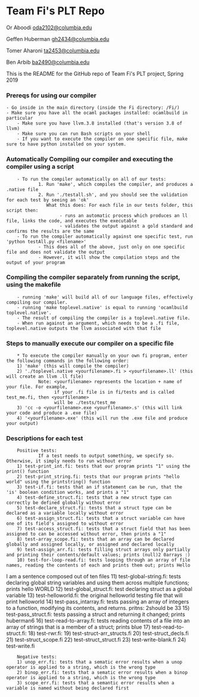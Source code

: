 # Team Fi's PLT Repo

Or Aboodi oda2102@columbia.edu

Geffen Huberman gh2434@columbia.edu

Tomer Aharoni ta2453@columbia.edu

Ben Arbib ba2490@columbia.edu

This is the README for the GitHub repo of Team Fi's PLT project, Spring 2019


### Prereqs for using our compiler
	- Go inside in the main directory (inside the Fi directory: /Fi/)
	- Make sure you have all the ocaml packages installed: ocamlbuild in particular
        - Make sure you have llvm.3.8 installed (that's version 3.8 of llvm)
        - Make sure you can run Bash scripts on your shell
        - If you want to execute the compiler on one specific file, make sure to have python installed on your system.

### Automatically Compiling our compiler and executing the compiler using a script
        - To run the compiler automatically on all of our tests:
                1. Run 'make', which compiles the compiler, and produces a .native file
                2. Run './testall.sh', and you should see the validation for each test by seeing an 'ok'
                   What this does: For each file in our tests folder, this script then:
                        - runs an automatic process which produces an ll file, links the code, and executes the executable
                        - validates the output against a gold standard and confirms the results are the same
        - To run the compiler automatically against one specific test, run 'python testAll.py <filename>'
                - This does all of the above, just only on one specific file and does not validate the output
                - However, it will show the compilation steps and the output of your program

### Compiling the compiler separately from running the script, using the makefile
        - running 'make' will build all of our language files, effectively compiling our compiler.
        - running 'make toplevel.native' is equal to running 'ocamlbuild toplevel.native'. 
        - The result of compiling the compiler is a toplevel.native file.
        - When run against an argument, which needs to be a .fi file, toplevel.native outputs the llvm associated with that file

### Steps to manually execute our compiler on a specific file 
        * To execute the compiler manually on your own fi program, enter the following commands in the following order:
        1) 'make' (this will compile the compiler)
        2) './toplevel.native <yourfilename>.fi > <yourfilename>.ll' (this will create an llvm .ll file) 
                Note: <yourfilename> represents the location + name of your file. For example,
                      if your .fi file is in fi/tests and is called test_me.fi, then <yourfilename> 
                      will be ./tests/test_me 
        3) 'cc -o <yourfilename>.exe <yourfilename>.s' (this will link your code and produce a .exe file)
        4) '<yourfilename>.exe' (this will run the .exe file and produce your output)

### Descriptions for each test
        Positive tests:
                If a test needs to output something, we specify so. Otherwise, it simply needs to run without error
        1) test-print_int.fi: tests that our program prints "1" using the print() function
        2) test-print_string.fi: tests that our program prints "hello world" using the printstring() function
        3) test-if.fi: tests that an if statement can be run, that the 'is' boolean condition works, and prints a "1"
        4) test-define_struct.fi: tests that a new struct type can correctly be defined globally without error
        5) test-declare_struct.fi: tests that a struct type can be declared as a variable locally without error
        6) test-assign_struct.fi: tests that a struct variable can have one of its field's assigned to without error
        7) test-access_struct.fi: tests that a struct field that has been assigned to can be accessed without error, then prints a "1"
        8) test-array_scope.fi: tests that an array can be declared globally and assigned locally, or assigned and declared locally
        9) test-assign_arr.fi: tests filling struct arrays only partially and printing their contents/default values; prints (null)2 0arrays :) 
        10) test-for-loop-read.fi: tests looping through an array of file names, reading the contents of each and prints them out; prints Hello
I
am
a
sentence
composed
out
of
ten
files
        11) test-global-string.fi: tests declaring global string variables and using them across multiple functions; prints hello WORLD
        12) test-global_struct.fi: test declaring struct as a global variable
        13) test-helloworld.fi: the original helloworld testing file that will print helloworld
        14) test-pass_intarray.fi: tests passing an array of integers to a function, modifying its contents, and returns. pritns: 2should be 33
        15) test-pass_struct.fi: tests passing a struct and returning it changed; prints huberman6
        16) test-read-to-array.fi: tests reading contents of a file into an array of strings that is a member of a struct; prints blue
        17) test-read-to-struct.fi: 
        18) test-rwr.fi: 
        19) test-struct-arr_structs.fi
        20) test-struct_decls.fi
        21) test-struct_scope.fi
        22) test-struct_struct.fi
        23) test-write-blank.fi
        24) test-write.fi
  
        Negative tests:
        1) unop_err.fi: tests that a sematic error results when a unop operator is applied to a string, which is the wrong type
        2) binop_err.fi: tests that a sematic error results when a binop operator is applied to a string, which is the wrong type
        3) scope_err.fi: tests that a semantic error results when a variable is named without being declared first
